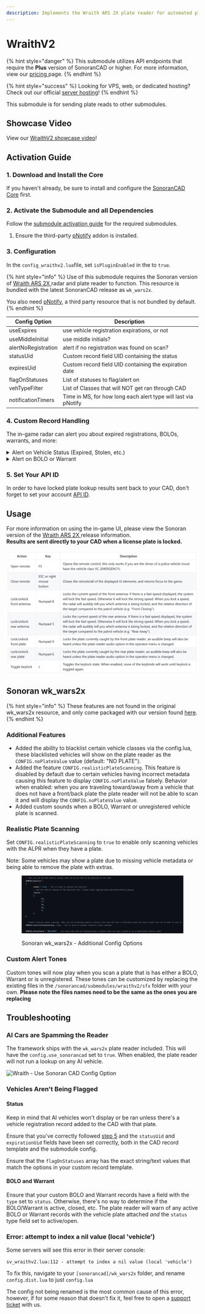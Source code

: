 ```yaml
---
description: Implements the Wraith ARS 2X plate reader for automated plate reading.
---
```


# WraithV2

{% hint style="danger" %}
This submodule utilizes API endpoints that require the **Plus** version of SonoranCAD or higher. For more information, view our [pricing ](../../../../pricing/faq/)page.
{% endhint %}

{% hint style="success" %}
Looking for VPS, web, or dedicated hosting? Check out our official [server hosting](broken-reference)!
{% endhint %}

This submodule is for sending plate reads to other submodules.

## Showcase Video

View our [WraithV2 showcase video](https://www.youtube.com/watch?v=5oL7Mg6LQgg)!

## Activation Guide

### 1. Download and Install the Core

If you haven't already, be sure to install and configure the [SonoranCAD Core](../) first.

### 2. Activate the Submodule and all Dependencies

Follow the [submodule activation guide](../submodule-configuration/#activating-a-submodule) for the required submodules.

1. Ensure the third-party [pNotify](https://github.com/Nick78111/pNotify) addon is installed.

### 3. Configuration

In the `config_wraithv2.lua`file, set `isPluginEnabled` in the to `true`.

{% hint style="info" %}
Use of this submodule requires the Sonoran version of [Wraith ARS 2X](https://github.com/sonoran-Software/wk_wars2x)[ ](https://github.com/Sonoran-Software/wk_wars2x)radar and plate reader to function. This resource is bundled with the latest SonoranCAD release as `wk_wars2x`.

You also need [pNotify](https://github.com/Nick78111/pNotify), a third party resource that is not bundled by default.
{% endhint %}

| Config Option       | Description                                                    |
| ------------------- | -------------------------------------------------------------- |
| useExpires          | use vehicle registration expirations, or not                   |
| useMiddleInitial    | use middle initials?                                           |
| alertNoRegistration | alert if no registration was found on scan?                    |
| statusUid           | Custom record field UID containing the status                  |
| expiresUid          | Custom record field UID containing the expiration date         |
| flagOnStatuses      | List of statuses to flag/alert on                              |
| vehTypeFilter       | List of Classes that will NOT get ran through CAD              |
| notificationTimers  | Time in MS, for how long each alert type will last via pNotify |

### 4. Custom Record Handling

The in-game radar can alert you about expired registrations, BOLOs, warrants, and more:

<details>

<summary>Alert on Vehicle Status (Expired, Stolen, etc.)</summary>

When a vehicle is scanned by your radar, you can be notified if the vehicle registration status is inactive, expired, etc.

### 1. Get the Status field ID

In the custom record configuration panel, copy the field ID for your vehicle registration's status field. Typically this would be a dropdown (or "select") type field with options like "Active", "Pending", "Expired", etc.

![](<../../../../.gitbook/assets/Screenshot 2024-11-12 at 7.36.39 PM.png>)

### 2. Set the Field ID in your Config

Ensure the `statusUid` configuration value matches your status field ID from the custom record.

If your vehicle registration record has an expiration date value in it, be sure to set the `expiresUid` value to its field ID and set `useExpires` to `true`. This will display the registration expiration date in the notifications.

![](<../../../../.gitbook/assets/Screenshot 2024-11-12 at 7.44.27 PM (1).png>)

### 3. Set Status Flag Options

Customize the `flagOnStatuses` list to configure which vehicle registration statuses your radar will alter you on.

If the vehicle registration's status field (the record field ID that matches your `statusUid`) matches one of the `flagOnStatuses` values, your in-game radar will alert you.

![](<../../../../.gitbook/assets/Screenshot 2024-11-12 at 7.46.54 PM.png>)

</details>

<details>

<summary>Alert on BOLO or Warrant</summary>

When a vehicle is scanned by your radar, you can be notified of any active warrant or BOLO record with that license plate on it.

### 1. Ensure your Warrant or BOLO Record has a Status Field

In order for the radar to determine if the warrant or BOLO record is active, ensure your custom record has a `status` type field on it.

![](<../../../../.gitbook/assets/Screenshot 2024-11-12 at 7.50.05 PM.png>)

### 2. Ensure your Warrant or BOLO Record has a Plate Field

In order to match the vehicle plate with a record, ensure your custom record has a field with the field ID set to `plate`.

![](<../../../../.gitbook/assets/Screenshot 2024-11-12 at 7.51.37 PM.png>)

### 3. Receive In-Game Alerts

Your radar will alter you when a scanned vehicle matches:

* A Warrant or BOLO record with the `status` type field of `ACTIVE`
* A license plate matching the `plate` field ID of one of those active records

</details>

### 5. Set Your API ID

In order to have locked plate lookup results sent back to your CAD, don't forget to set your account [API ID](../../../../api-integration/getting-started/setting-your-api-id.md).

## Usage

For more information on using the in-game UI, please view the Sonoran version of the  [Wraith ARS 2X](https://forum.cfx.re/t/release-wraith-ars-2x-police-radar-and-plate-reader-v1-2-4/1058277)[ ](https://github.com/Sonoran-Software/wk_wars2x)release information.\
**Results are sent directly to your CAD when a license plate is locked.**

![Wraith ARS 2X Controls](<../../../../.gitbook/assets/image (314).png>)

## Sonoran wk\_wars2x&#x20;

{% hint style="info" %}
These features are not found in the original wk\_wars2x resource, and only come packaged with our version found [here](https://github.com/sonoran-Software/wk_wars2x).
{% endhint %}

### Additional Features

* Added the ability to blacklist certain vehicle classes via the config.lua, these blacklisted vehicles will show on the plate reader as the `CONFIG.noPlateValue` value (default: "NO PLATE").
* Added the feature `CONFIG.realisticPlateScanning`. This feature is disabled by default due to certain vehicles having incorrect metadata causing this feature to display `CONFIG.noPlateValue` falsely. Behavior when enabled: when you are traveling toward/away from a vehicle that does not have a front/back plate the plate reader will not be able to scan it and will display the `CONFIG.noPlateValue` value.
* Added custom sounds when a BOLO, Warrant or unregistered vehicle plate is scanned.

### Realistic Plate Scanning

Set `CONFIG.realisticPlateScanning` to `true` to enable only scanning vehicles with the ALPR when they have a plate.

Note: Some vehicles may show a plate due to missing vehicle metadata or being able to remove the plate with extras.

<figure><img src="../../../../.gitbook/assets/Screenshot 2023-11-14 172304.png" alt=""><figcaption><p>Sonoran wk_wars2x - Additional Config Options</p></figcaption></figure>

### Custom Alert Tones

Custom tones will now play when you scan a plate that is has either a BOLO, Warrant or is unregistered. These tones can be customized by replacing the existing files in the `/sonorancad/submodules/wraithv2/sfx` folder with your own. **Please note the files names need to be the same as the ones you are replacing**

## Troubleshooting

### AI Cars are Spamming the Reader

The framework ships with the `wk_wars2x` plate reader included. This will have the `config.use_sonorancad` set to `true`. When enabled, the plate reader will not run a lookup on any AI vehicle.

![Wraith - Use Sonoran CAD Config Option](<../../../../.gitbook/assets/Screen Shot 2022-04-02 at 4.18.19 PM.png>)

### Vehicles Aren't Being Flagged

#### Status

Keep in mind that AI vehicles won't display or be ran unless there's a vehicle registration record added to the CAD with that plate.

Ensure that you've correctly followed [step 5](../../../../roadmap/v2-legacy/available-plugins/wraithv2.md#5.-custom-record-handling) and the `statusUid` and `expirationUid` fields have been set correctly, both in the CAD record template and the submodule  config.

Ensure that the `flagOnStatuses` array has the exact string/text values that match the options in your custom record template.&#x20;

#### BOLO and Warrant

Ensure that your custom BOLO and Warrant records have a field with the `type` set to `status`. Otherwise, there's no way to determine if the BOLO/Warrant is active, closed, etc. The plate reader will warn of any active BOLO or Warrant records with the vehicle plate attached _and_ the `status` type field set to active/open.

### Error: attempt to index a nil value (local 'vehicle')

Some servers will see this error in their server console:

```
sv_wraithv2.lua:112 - attempt to index a nil value (local 'vehicle')
```

To fix this, navigate to your `[sonorancad]/wk_wars2x` folder, and rename `config.dist.lua` to just `config.lua`&#x20;

The config not being renamed is the most common cause of this error, however, if for some reason that doesn't fix it, feel free to open a [support ticket](https://support.sonoransoftware.com) with us.
